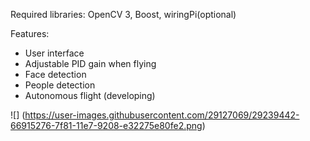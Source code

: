 Required libraries:  OpenCV 3, Boost, wiringPi(optional)

Features:
* User interface
* Adjustable PID gain when flying
* Face detection 
* People detection
* Autonomous flight (developing) 

![] (https://user-images.githubusercontent.com/29127069/29239442-66915276-7f81-11e7-9208-e32275e80fe2.png)
